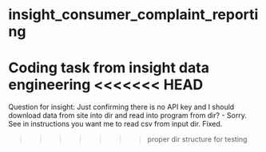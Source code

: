 # insight_consumer_complaint_reporting
Coding task from insight data engineering
<<<<<<< HEAD
=======

Question for insight: Just confirming there is no API key and I should download data from site into dir and read into program from dir? - Sorry. See in instructions you want me to read csv from input dir. Fixed.
>>>>>>> proper dir structure for testing
